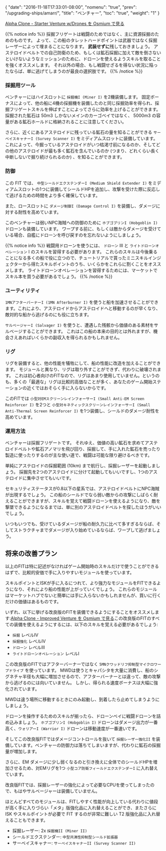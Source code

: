 {
  "date": "2016-11-18T17:33:01-08:00",
  "nomenu": "true",
  "prev": "/upgrading-ships/amarr/",
  "title": "ベンチャー",
  "toc": "true",
  "weight": "1"
}

<object type="image/svg+xml" data="https://o.smium.org/api/convert/119454/svg/119454-alpha-clone---starter-venture-wdrones.svg?privatetoken=8529239342533574656"><a href="https://o.smium.org/loadout/private/119454/8529239342533574656">Alpha Clone - Starter Venture w/Drones を Osmium で見る</a></object>

{{% notice info %}}
採掘フリゲートは戦闘のためではなく、主に資源採掘のためのものです。 よって、この船のタレットハードポイントは武器ではなく採掘レーザーによって埋まることになります。
**武装せずに**残しておきましょう。 アステロイドベルトでの自己防衛のため、もしくは鉱石採掘に加えて敵を倒さないといけないようなミッションのために、ドローンを使えるようスキルを取ることを強くオススメします。 それ以外の場合、もし戦闘せざるを得ない状況に陥ったならば、単に逃げてしまうのが最良の選択肢です。
{{% /notice %}}

### 採掘用ツール

ベンチャーにはハイスロットに `採掘機I (Miner I)` を2機装備します。 固定ボーナスによって、他の船に4機の採掘機を装備したのと同じ採掘効率を得られ、採掘フリゲートスキルを伸ばすことによってさらに効率を上げることができます。 採掘された鉱石は 50m3 しかないメインのカーゴベイではなく、 5000m3 の容量がある鉱石ホールドに格納されることに注意してください。

さらに、近くにあるアステロイドに残っている鉱石の量を知ることができる `サーベイスキャナーI (Survey Scanner I)` をミディアムスロットに装備しています。これによって、今掘っているアステロイドがいつ枯渇寸前になるのか、そしてどの他のアステロイドが最も多く鉱石を含んでいるのか (つまり、どれくらい長く中断しないで掘り続けられるのか) 、を知ることができます。

### 防御

この FIT では、 `中型シールドエクステンダーI (Medium Shield Extender I)` をミディアムスロットの1つに装備してシールドHPを追加し、攻撃を受けた際に反応して逃げるための時間をより多く確保しています。

また、ロースロットに `ダメージ制御I (Damage Control I)` を装備し、ダメージに対する耐性を高めています。

このベンチャーは弱いNPC海賊への防御のために `ホブゴブリンI (Hobgoblin I)` ドローンも装備しています。
ワープする前に、もしくは敵からダメージを受けている場合、自艦にドローンを呼び戻すのを忘れないようにしましょう。

{{% notice info %}}
戦闘用ドローンを使うには、 `ドローン` III と `ライトドローンオペレーション` I のスキルを習得する必要があります。
これらのスキルは今後乗ることになる多くの船で役に立つので、チュートリアルで貰ったミニスキルインジェクターから得たスキルポイントのうち、いくらかをこれらに割くことをオススメします。 ライトドローンオペレーションを習得するためには、マーケットでスキル本を買う必要があるでしょう。
{{% /notice %}}

### ユーティリティ

`1MNアフターバーナーI (1MN Afterburner I)` を使うと船を加速させることができます。これにより、アステロイドからアステロイドへと移動するのが早くなり、敵対的な船から逃げるのにも役に立ちます。

`サルベージャーI (Salvager I)` を使うと、遭遇した残骸から価値のある素材をサルベージすることができます。 これはこの船の本来の目的とは外れますが、機会さえあればいくらかの副収入を得られるかもしれません。

### リグ

リグを装備すると、他の性能を犠牲にして、船の性能に改造を加えることができます。 モジュールと異なり、リグは取り外すことができず、代わりに破壊されます。 これは初心者向けのFITなので、リグはあまり使用していません。というのも、多くの「最適な」リグは比較的高価なことが多く、あなたのゲーム開始ステーションの近くではおそらく手に入らないからです。

このFITでは `小型対EMスクリーンレインフォーサーI (Small Anti-EM Screen Reinforcer I)` を2つと `小型対キネティックスクリーンレインフォーサーI (Small Anti-Thermal Screen Reinforcer I)`
を1つ装備し、シールドのダメージ耐性を高めています。

### 運用方法

ベンチャーは採掘フリゲートです。 それゆえ、価値の高い鉱石を求めてアステロイドベルトや鉱石アノマリを飛び回り、採掘して、手に入れた鉱石を売ったり製造に使ったりするのが主な使い道で、戦闘は可能な限り避けるべきです。

単純にアステロイドの採掘範囲 (10km) まで航行し、採掘レーザーを起動しましょう。
採掘先を2つのアステロイドに分けて起動してもいいですし、1つのアステロイドに集中させてもいいです。

セキュリティステータスが0.8以下の星系では、アステロイドベルトにNPC海賊が出現するでしょう。 この船のシールドでなら弱い敵からの攻撃にしばらく耐えることができますが、スキルを覚えて戦闘ドローンを使えるようになり、敵を撃墜できるようになるまでは、単に別のアステロイドベルトを探したほうがいいでしょう。

いつもいつでも、受けているダメージが船の耐久力に比べて多すぎるならば、そしてストラクチャまでダメージが入り始めているならば、ワープして逃げましょう。

## 将来の改善プラン

以上のFITは特に記述がなければゲーム開始時のスキルだけで使うことができるはずで、比較的安価で手に入りやすいモジュールを使っています。

スキルポイントとISKが手に入るにつれて、より強力なモジュールをFITできるようになり、それにより船の性能が上がっていくでしょう。 これらのモジュールはマーケットハブでないと簡単には手に入らないかもしれませんが、買いに行くだけの価値はあるものです。

いずれ、以下に挙げる改良版のFITを装備できるようにすることをオススメします:<object type="image/svg+xml" data="https://o.smium.org/api/convert/118466/svg/118466-alpha-clone---improved-venture-amarr.svg?privatetoken=8505444180036681728"><a href="https://o.smium.org/loadout/private/118466/8505444180036681728">Alpha Clone - Improved Venture を Osmium で見る</a></object>この改良版のFITのすべての装備を使えるようにするには、以下のスキルを覚える必要があるでしょう:

* `採掘` レベルIV
* `採掘強化` レベルIV
* `ドローン` レベルIII
* `ライトドローンオペレーション` レベルI

この改良版のFITではアフターバーナーではなく `5MNクワッドリフ抑制型マイクロワープドライブ` を使っています。 MWDは使うとキャパシタを大量に消費し、船のシグネチャ半径も大幅に増加させるので、アフターバーナーとは違って、敵の攻撃から逃げるのには向いていません。 しかし、得られる速度ボーナスは大幅に強化されています。

MWDは違う場所に移動するときにのみ起動し、到着したら止めてしまうようにしましょう。

ドローンを操作するためのスキルが揃ったら、ドローンベイに戦闘ドローンを詰め込みましょう。 `ホブゴブリンI (Hobgoblin I)` ドローンはダメージ出力が一番高く、`ウォリアーI (Warrior I)` ドローンは移動速度が一番速いです。

そしてこの改良版FITではダメージコントロールを抜いて `採掘レーザー強化II` を装備しています。ベンチャーの防御力は落ちてしまいますが、代わりに鉱石の採掘量が増加します。

さらに、EM ダメージに少し弱くなるのと引き換えに全体でのシールドHPを増加させるため、対EMリグを1つ `小型コア防衛フィールドエクステンダーI` に入れ替えています。

改良版FITでは、採掘レーザーの強化によって必要なCPUを使ってしまったので、もはやサルベージャーは装備していません。

ほとんどすべてのモジュールは、FITしやすく性能が向上している代わりに値段が高く手に入りづらい「メタ」版強化品に入れ替えることができ、またさらに ISK やスキルポイントが必要で FIT するのが非常に難しい T2 版強化品に入れ替えることもできます。

* 採掘レーザー: 2x `採掘機II (Miner II)`
* シールドエクステンダー: `中型共沸性抑制型シールド拡張器`
* サーベイスキャナー: `サーベイスキャナーII (Survey Scanner II)`
